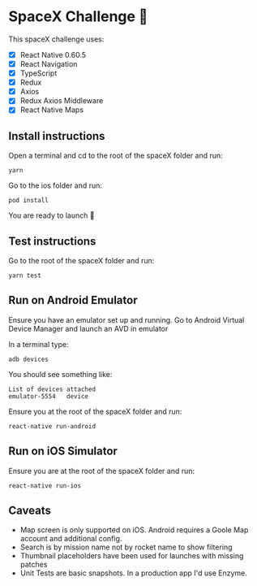 # SpaceX Challenge 🚀

This spaceX challenge uses:

- [x] React Native 0.60.5
- [x] React Navigation
- [x] TypeScript
- [x] Redux
- [x] Axios
- [x] Redux Axios Middleware
- [x] React Native Maps

## Install instructions

Open a terminal and cd to the root of the spaceX folder and run:

```
yarn
```

Go to the ios folder and run:

```
pod install
```

You are ready to launch 🚀

## Test instructions

Go to the root of the spaceX folder and run:

```
yarn test
```

## Run on Android Emulator

Ensure you have an emulator set up and running. Go to Android Virtual Device Manager and launch an AVD in emulator

In a terminal type:

```
adb devices
```

You should see something like:

```
List of devices attached
emulator-5554   device
```

Ensure you at the root of the spaceX folder and run:

```
react-native run-android
```

## Run on iOS Simulator

Ensure you are at the root of the spaceX folder and run:

```
react-native run-ios
```

## Caveats

- Map screen is only supported on iOS. Android requires a Goole Map account and additional config.
- Search is by mission name not by rocket name to show filtering
- Thumbnail placeholders have been used for launches with missing patches
- Unit Tests are basic snapshots. In a production app I'd use Enzyme.
